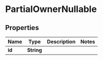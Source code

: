 

# PartialOwnerNullable


## Properties

| Name | Type | Description | Notes |
|------------ | ------------- | ------------- | -------------|
|**id** | **String** |  |  |



